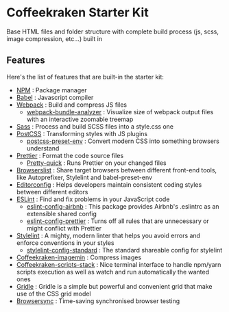 # Coffeekraken Starter Kit

Base HTML files and folder structure with complete build process (js, scss, image compression, etc...) built in

## Features

Here's the list of features that are built-in the starter kit:

- [NPM](https://www.npmjs.com/) : Package manager
- [Babel](https://babeljs.io/) : Javascript compiler
- [Webpack](https://www.npmjs.com/package/webpack) : Build and compress JS files
  - [webpack-bundle-analyzer](https://www.npmjs.com/package/webpack-bundle-analyzer) : Visualize size of webpack output files with an interactive zoomable treemap
- [Sass](https://www.npmjs.com/package/sass) : Process and build SCSS files into a style.css one
- [PostCSS](https://github.com/postcss/postcss-cli) : Transforming styles with JS plugins
  - [postcss-preset-env](https://github.com/csstools/postcss-preset-env) : Convert modern CSS into something browsers understand
- [Prettier](https://prettier.io/) : Format the code source files
  - [Pretty-quick](https://www.npmjs.com/package/pretty-quick) : Runs Prettier on your changed files
- [Browserslist](https://github.com/browserslist/browserslist) : Share target browsers between different front-end tools, like Autoprefixer, Stylelint and babel-preset-env
- [Editorconfig](https://editorconfig.org/) : Helps developers maintain consistent coding styles between different editors
- [ESLint](https://eslint.org/) : Find and fix problems in your JavaScript code
  - [eslint-config-airbnb](https://www.npmjs.com/package/eslint-config-airbnb) : This package provides Airbnb's .eslintrc as an extensible shared config
  - [eslint-config-prettier](https://github.com/prettier/eslint-config-prettier) : Turns off all rules that are unnecessary or might conflict with Prettier
- [Stylelint](https://www.npmjs.com/package/stylelint) : A mighty, modern linter that helps you avoid errors and enforce conventions in your styles
  - [stylelint-config-standard](https://www.npmjs.com/package/stylelint-config-standard?activeTab=dependents) : The standard shareable config for stylelint
- [Coffeekraken-imagemin](https://www.npmjs.com/package/@coffeekraken/imagemin) : Compress images
- [Coffeekraken-scripts-stack](https://www.npmjs.com/package/@coffeekraken/scripts-stack) : Nice terminal interface to handle npm/yarn scripts execution as well as watch and run automatically the wanted ones
- [Gridle](https://www.npmjs.com/package/@coffeekraken/gridle) : Gridle is a simple but powerful and convenient grid that make use of the CSS grid model
- [Browsersync](https://www.browsersync.io/#install) : Time-saving synchronised browser testing
